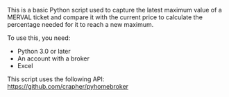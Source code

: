 This is a basic Python script used to capture the latest maximum value of a MERVAL ticket and compare it with the current price to calculate the percentage needed for it to reach a new maximum.

To use this, you need:
- Python 3.0 or later
- An account with a broker
- Excel

This script uses the following API: https://github.com/crapher/pyhomebroker
